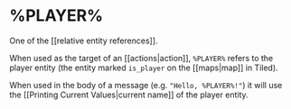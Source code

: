 # %PLAYER%

One of the [[relative entity references]].

When used as the target of an [[actions|action]], `%PLAYER%` refers to the player entity (the entity marked `is_player` on the [[maps|map]] in Tiled).

When used in the body of a message (e.g. `"Hello, %PLAYER%!"`) it will use the [[Printing Current Values|current name]] of the player entity.
